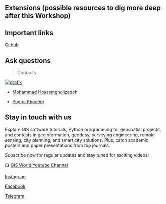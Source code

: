 ## Extensions (possible resources to dig more deep after this Workshop)


## Important links

[Github](https://github.com/Hamidrezaostadabbas/FOSS4G_Asia_2023.git)

## Ask questions

> Contacts

[![grafik](https://github.com/Hamidrezaostadabbas/FOSS4G_Asia_2023/assets/104430434/35872e62-abe7-4310-8b9b-6a24d73d9ddf)](mailto:h_ostadabbas@yahoo.com)

* [Mohammad Hosseingholizadeh](mailto:m.hgzadeh@gmail.com)

* [Pouria Khadem](mailto:pouria.khademh@gmail.com)

## Stay in touch with us

Explore GIS software tutorials, Python programming for geospatial projects, and contests in geoinformation, geodesy, surveying engineering, remote sensing, city planning, and smart city solutions. Plus, catch academic posters and paper presentations from top journals.

Subscribe now for regular updates and stay tuned for exciting videos!

📺 [GIS World Youtube Channel](https://www.youtube.com/@GIS_World_de)

[Instagram](instagram.com/gis_world?igshid=YmMyMTA2M2Y=)

[Facebook](facebook.com/profile.php?id=100091082345580)

[Telegram](t.me/gis_world_de)

